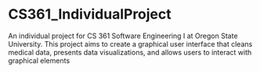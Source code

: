 # CS361_IndividualProject
An individual project for CS 361 Software Engineering I at Oregon State University. This project aims to create a graphical user interface that cleans medical data, presents data visualizations, and allows users to interact with graphical elements
